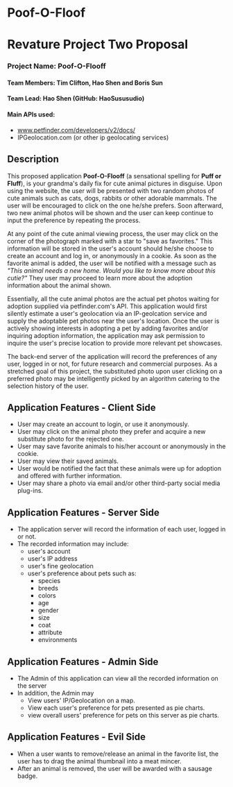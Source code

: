# Poof-O-Floof
# Revature Project Two Proposal
### Project Name: Poof-O-Flooff
#### Team Members: Tim Clifton, Hao Shen and Boris Sun
#### Team Lead: Hao Shen (GitHub: HaoSususudio)
#### Main APIs used:
* www.petfinder.com/developers/v2/docs/
* IPGeolocation.com (or other ip geolocating services)

## Description
This proposed application **Poof-O-Flooff** (a sensational spelling for **Puff or Fluff**), is your grandma's daily fix for cute animal pictures in disguise. Upon using the website, the user will be presented with two random photos of cute animals such as cats, dogs, rabbits or other adorable mammals. The user will be encouraged to click on the one he/she prefers. Soon afterward, two new animal photos will be shown and the user can keep continue to input the preference by repeating the process.

At any point of the cute animal viewing process, the user may click on the corner of the photograph marked with a star to "save as favorites." This information will be stored in the user's account should he/she choose to create an account and log in, or anonymously in a cookie. As soon as the favorite animal is added, the user will be notified with a message such as *"This animal needs a new home. Would you like to know more about this cutie?"* They user may proceed to learn more about the adoption information about the animal shown.

Essentially, all the cute animal photos are the actual pet photos waiting for adoption supplied via petfinder.com's API. This application would first silently estimate a user's geolocation via an IP-geolcation service and supply the adoptable pet photos near the user's location. Once the user is actively showing interests in adopting a pet by adding favorites and/or inquiring adoption information, the application may ask permission to inquire the user's precise location to provide more relevant pet showcases.

The back-end server of the application will record the preferences of any user, logged in or not, for future research and commercial purposes. As a stretched goal of this project, the substituted photo upon user clicking on a preferred photo may be intelligently picked by an algorithm catering to the selection history of the user.

## Application Features - Client Side
* User may create an account to login, or use it anonymously.
* User may click on the animal photo they prefer and acquire a new substitute photo for the rejected one.
* User may save favorite animals to his/her account or anonymously in the cookie.
* User may view their saved animals.
* User would be notified the fact that these animals were up for adoption and offered with further information.
* User may share a photo via email and/or other third-party social media plug-ins.

## Application Features - Server Side
* The application server will record the information of each user, logged in or not.
* The recorded information may include: 
  * user's account
  * user's IP address
  * user's fine geolocation
  * user's preference about pets such as:
    * species
    * breeds
    * colors
    * age
    * gender
    * size
    * coat
    * attribute
    * environments

## Application Features - Admin Side
* The Admin of this application can view all the recorded information on the server
* In addition, the Admin may
  * View users' IP/Geolocation on a map.
  * View each user's preference for pets presented as pie charts.
  * view overall users' preference for pets on this server as pie charts.

## Application Features - Evil Side
* When a user wants to remove/release an animal in the favorite list, the user has to drag the animal thumbnail into a meat mincer.
* After an animal is removed, the user will be awarded with a sausage badge.